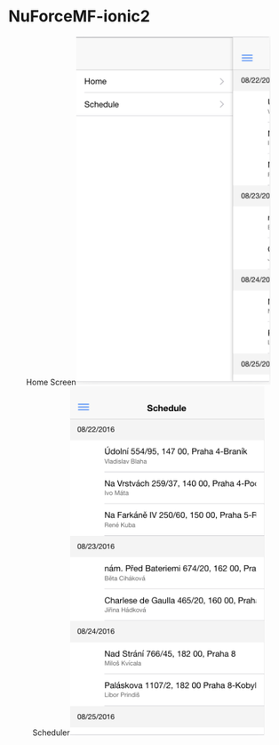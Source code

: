 # NuForceMF-ionic2
<p align="center">
  Home Screen<img src="Home Screen.png" width="350"/>
  Scheduler<img src="scheduler.png" width="350"/>
</p>
